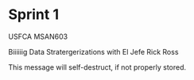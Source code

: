# Sprint 1

USFCA MSAN603

Biiiiiig Data Stratergerizations with El Jefe Rick Ross

This message will self-destruct, if not properly stored.
